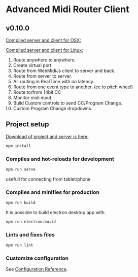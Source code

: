 # Advanced Midi Router Client

## v0.10.0

[Compiled server and client for OSX:](https://drive.google.com/file/d/11CmUCZI6s4dZSC6PSf5_3JkKPMArVYH8/view?usp=sharing)

[Compiled server and client for Linux:](https://drive.google.com/open?id=1Evk11elK0Bz3tUgQk6zapEgk_O9-AUyF)

1. Route anywhere to anywhere.
2. Create virtual port.
3. Route from WebMidiJs client to server and back.
4. Route from server to server.
5. All routing in RealTime with no latency.
6. Route from one event type to another. (cc to pitch wheel)
7. Route to/from 14bit CC
8. Monitor midi input.
9. Build Custom controls to send CC/Program Change.
10. Custom Program Change dropdowns.

## Project setup

[Download of project and
server is here: ](https://github.com/shemeshg/RtMidiWrap)

```bash
npm install
```

### Compiles and hot-reloads for development

```bash
npm run serve
```

usefull for connecting from tablet/phone

### Compiles and minifies for production

```bash
npm run build
```

It is possible to build electron desktop app with

```bash
npm run electron:build
```

### Lints and fixes files

```bash
npm run lint
```

### Customize configuration

See [Configuration Reference](https://cli.vuejs.org/config/).
